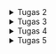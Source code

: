 
<details>
<summary>Tugas 2</summary>

# Cara Implementasi
## Setup Library yang dibutuhkan
Pertama-tama, membuat file `requirements.txt` yang berisi
```
django
gunicorn
whitenoise
psycopg2-binary
requests
urllib3
```

Kita ingin mendownload hal-hal dalam requirements.txt tersebut dalam virtual environment.
Installasi saya lakukan dalam windows powershell dengan cara:

```sh
python -m venv env # Buat virtual env
./venv/Scripts/activate # pada windows atau
pip install -r requirements.txt
```

## 1. Membuat sebuah proyek Django baru

Saya membuat project baru dengan nama `INVENTORY` dengan cara `django-admin createproject INVENTORY`, akan membuat direktori baru dengan nama `INVENTORY`. Direktori akan berisi `manage.py` dan folder `INVENTORY` yang berisi terkait setting dan routing dari proyek. `manage.py` adalah script python yang akan kita gunakan untuk memantain dan mengatur proyek kita. `python manage.py runserver` adalah command untuk menjalankan proyek kita.

## 2. Membuat aplikasi dengan nama main

Kemudian saya membuat app baru bernama main dengan cara `python manage.py createapp main`. Applikasi dalam bentuk folder baru dengan nama `main`. Setelah membuat aplikasi, saya mendaftarkannya pada `settings.py` yang terletak di folder `INVENTORY`. Tambahkan `main` pada `INSTALLED_APPS` sehingaa berbentuk seperti
```python
INSTALLED_APPS = [
    'django.contrib.admin',
    'django.contrib.auth',
    'django.contrib.contenttypes',
    'django.contrib.sessions',
    'django.contrib.messages',
    'django.contrib.staticfiles',
    'main'
]
```
## 3. Melakukan routing proyek agar dapat menjalankan aplikasi
Konfigurasi link `main` pada proyek dengan cara menambahkan `path('main/', include('main.urls'))` pada `urls.py` yang terletak di direktori `INVENTORY`. `urls.py` pada `INVENTORY` nantinya akan terlihat seperti ini:
```python
from django.contrib import admin
from django.urls import path, include

urlpatterns = [
    path('admin/', admin.site.urls),
    path('main/', include('main.urls'))
]

```
Kemudian buat `urls.py` pada folder `main` dengan kode seperti ini:
```python
from django.urls import path
from . import views

urlpatterns = [
	path('',show_main,name = 'show_main'),
]
```
Dengan begini ketika kita menuju `http://localhost:8000/main` pada browser, kita akan dihadapkan dengan apa yang direturn fungsi `show_main` pada `views.py` 

## 4.Membuat fungsi render pada views.py dan membuat main.html dalam folder templates

buat direktori `templates` pada `main` dan buat file html yang akan dirender dengan nama `main.html`. 
`main.html` yang saya buat sebagai berikut

```python
<h1>{{name_app}}</h1>
<h5>Name: </h5>
<p>{{name}}</p>
<h5>Class: </h5>
<p>{{class}}</p>
```
pada `views.py` kita dapat membuat fungsi untuk mengembalikan `main.html` dengan cara

```python
from django.shortcuts import render

def show_main(request):
    context={
        'name_app' : 'inventory',
        'name' : 'Edbert',
        'class' : 'PBP D'
    }
    return render(request,"main.html",context)
```

variabel `name_app`, `name`, `class` pada main.html didapat dari context saat fungsi `show_main` memanggil main.html 

## 5. Membuat model sebagai Database
Model adalah penghubung python dengan database kita. membuat model dalam file `models.py` pada aplikasi `main` dengan nama `Item`
```python
from django.db import models

class Item(models.Model):
    name = models.CharField(max_length = 255)
    amount = models.IntegerField()
    description = models.TextField()
```

## 6. Melakukan deployment ke Adaptable

## Bagan Aplikasi berbasis django
<img src=bagan.jpg width = 500 height=300/>

## Mengapa virtual environment

Virtual environment digunakan dalam pengembangan software untuk mengisolasi dan mengelola dependensi proyek secara efisien. Hal ini membantu dalam mencegah konflik dependensi, memastikan kompatibilitas dengan versi Python yang benar. Saat mengembangkan aplikasi web berbasis Django atau proyek software lainnya, sangat disarankan untuk selalu menggunakan virtual environment agar dapat menjalankan proyek dengan lebih lancar dan menghindari masalah yang mungkin timbul akibat konflik dependensi dan versi.

kita masih dapat membuat aplikasi web berbasis Django tanpa menggunakan virtual environment, tetapi ini tidak disarankan dan dapat mengakibatkan sejumlah masalah. Tanpa virtual environment, proyek Django menggunakan lingkungan Python dan dependensi sistem secara global. Ini dapat menyebabkan konflik dependensi, karena proyek mungkin memerlukan versi paket yang berbeda dengan proyek lain.

# Apa itu MVC, MVT, MVVM
1. **MVC** (Model View Controller) adalah pattern desain framework yang memisahkan applikasi menjadi 3 komponen, yaitu model, view, dan controller. MVC adalah komponen yang sering digunakan industri untuk membuat applikasi yang scalable dan extensible.
<img src=https://miro.medium.com/v2/resize:fit:1400/1*hTlpGXMh9EFefBIT9NrTDQ.png width=500 height=250/>

2. **MVT** (Model View Template) adalah pattern desain yang mirip dengan MVC. Perbedaannya adalah controller diimplementasikan oleh framework sendiri sehingga kita hanya perlu membuat template. Memungkinkan untuk pengembangan yang lebih scalable, cepat, namun terdapat ketergantungan terhadap framework yang digunakan.
<img src=https://miro.medium.com/v2/resize:fit:1400/0*8ZFh-CsrMi7bQG0O.jpg width=500 height=250/>

3. **MVVM** (Model View ViewModel) adalah pattern desain yang fokus pada membedakan user interface (UI) dengan logic dari applikasi kita. Controller pada MVVM berada pada ViewModel. Memungkinkan untuk pemisahan kerja yang lebih baik antara UI dan logic sesuai dengan kelebihan pengembang. ViewModel dapat terlihat sangat kompleks dan susah didebug jika sudah terdapat banyak logic dan binding. 
<img src=https://media.geeksforgeeks.org/wp-content/uploads/20201002215007/MVVMSchema.png width=500 height=250/>

</details>

<details>
<summary>Tugas 3</summary>

# Perbedaan antara POST dan GET pada Django?

POST: Menggunakan metode HTTP POST. Data form dikirim dalam badan permintaan HTTP, yang biasanya tidak terlihat oleh pengguna.POST Lebih aman daripada GET karena data dikirimkan secara tersembunyi dalam badan permintaan HTTP. Ini cocok untuk mengirim data yang sensitif, seperti kata sandi atau informasi pribadi.

GET: Menggunakan metode HTTP GET. Data form disertakan dalam URL sebagai parameter query string, yang terlihat oleh pengguna. GET juga Kurang aman karena data form terlihat dalam URL, sehingga dapat dengan mudah diakses oleh siapa saja yang melihat URL. 

# Apa perbedaan utama antara XML, JSON, dan HTML dalam konteks pengiriman data?

1.XML (eXtensible Markup Language): XML adalah bahasa markup yang digunakan untuk menggambarkan data dalam bentuk dokumen berhierarki. Sistem XML mirip seperti tree yang memiliki 1 root.

2.JSON (JavaScript Object Notation): data nya disimpan dalam bentuk key-value seperti dictionary dalam python. JSON seringkali digunakan dalam pengiriman data antar web API.

3.HTML (Hypertext Markup Language): HTML adalah bahasa markup khusus yang digunakan untuk membuat halaman web dengan tujuan utamanya adalah mengatur tampilan dan konten halaman web dan tidak efisien untuk menstrafer data secara murni.

# Mengapa JSON sering digunakan dalam pertukaran data antara aplikasi web modern?

JSON sering digunakan dalam pertukaran data antara aplikasi web modern karena kesederhanaan, keringanan, dan kompatibilitasnya. JSON yang berbentuk key-value sperti dictionary tersebut juga cukup human readable. 

# Cara Implementasi

## Membuat Form (`forms.py`)

`APP/forms.py` akan mengimplementasikan library `django.forms` yang akan mempermudah pembuatan form kita karena seluruh html sudah dihandle oleh library form tersebut. Contoh isi `APP/forms.py` adalah.
```python
from django.forms import ModelForm
from main.models import Item

class ItemForm(ModelForm):
    class Meta:
        model = Item
        fields = ["name","amount","description"]
```
dimana `name`, `amount`, dan `description` adalah field yang ada pada model `Item` yang sudah didefinisikan.

## Merender form yang dibuat

Untuk merender form yang sudah kita buat, kita dapat menggunakan kemudahan library django. Pada `create_item.html`, kita tinggal menulis code sebagai berikut

```html
<form method="POST">
    {% csrf_token %}
    <table>
        {{ form.as_table }}
        <tr>
            <td></td>
            <td>
                <input type="submit" value="Add Product"/>
            </td>
        </tr>
    </table>
</form>
```
`csrf_token` token wajib didefinisikan setiap definisi form, hal ini terkait dengan keamanan. `form.as_table` akan merender form secara keseluruhan kecuali button submit yang perlu kita tulis sendiri.

## Menambahkan masing-masing function pada views.py untuk serializer json dan xml

```python
def show_xml(request):
    data = Item.objects.all()
    return HttpResponse(serializers.serialize("xml",data),content_type="application/xml")

def show_json(request):
    data = Item.objects.all()
    return HttpResponse(serializers.serialize("json",data),content_type = "application/json")

def show_xml_by_id(request,id):
    data = Item.objects.filter(pk = id)
    return HttpResponse(serializers.serialize("xml",data),content_type = "application/xml")

def show_json_by_id(request,id):
    data = Item.objects.filter(pk = id)
    return HttpResponse(serializers.serialize("json",data),content_type = "application/json")
```

## Menambahkan routing pada dalam urls.py

```python
from django.urls import path
from main.views import show_main,create_item,show_xml,show_json,show_xml_by_id,show_json_by_id
app_name = 'main'

urlpatterns=[
    path('',show_main,name = 'show_main'),
    path('create-item',create_item,name = 'create_item'),
    path('xml/',show_xml,name = 'show_xml'),
    path('json/',show_json,name='show_json'),
    path('xml/<int:id>/',show_xml_by_id,name="show_xml_by_id"),
    path('json/<int:id>/',show_json_by_id,name = "show_json_by_id"),
]
```
`<int:id>` merupakan contoh dynamic routing yang mana nilai `id` berupa sebuah angka

## SS hasil Postman

1.HTML
<img src = "html.png"/>

2.JSON
<img src = "json.png"/>

3.XML
<img src = "xml.png"/>

4.JSON (by id)
<img src = "json1.png"/>

5.XML (by id)
<img src = "xml1.png"/>

</details>

<details>

<summary>Tugas 4</summary>

# Cara Implementasi

## 1.Membuat html register page

Membuat register html dengan pesan jika registrasi user berhasil.

contoh code nya :

```python
{% extends 'base.html' %}

{% block meta %}
    <title>Register</title>
{% endblock meta %}

{% block content %}  

<div class = "login">
    
    <h1>Register</h1>  

        <form method="POST" >  
            {% csrf_token %}  
            <table>  
                {{ form.as_table }}  
                <tr>  
                    <td></td>
                    <td><input type="submit" name="submit" value="Daftar"/></td>  
                </tr>  
            </table>  
        </form>

    {% if messages %}  
        <ul>   
            {% for message in messages %}  
                <li>{{ message }}</li>  
                {% endfor %}  
        </ul>   
    {% endif %}

</div>  

{% endblock content %}
```
form adalah form django yang di passing dari fungsi `register` yang kita buat dalam views.py seperti ini:

```python
def register(request):
    form = UserCreationForm()
    if request.method == 'POST':
        form = UserCreationForm(request.POST)
        if form.is_valid():
            form.save()
            messages.success(request,'Your account has been successfully created!')
            return redirect('main:login')
    context = {'form':form}
    return render(request,'register.html',context)
    
```
`UserCreationForm` untuk membuat form pembuatan user. Jika form tersebut valid maka data dalam form tersebut akan di save dan terdapat pesan sukses

## 2. Membuat Page Login
Membuat page login.html dengan contoh code seperti ini:

```python
{% extends 'base.html' %}

{% block meta %}
    <title>Login</title>
{% endblock meta %}

{% block content %}

<div class = "login">

    <h1>Login</h1>

    <form method="POST" action="">
        {% csrf_token %}
        <table>
            <tr>
                <td>Username: </td>
                <td><input type="text" name="username" placeholder="Username" class="form-control"></td>
            </tr>
                    
            <tr>
                <td>Password: </td>
                <td><input type="password" name="password" placeholder="Password" class="form-control"></td>
            </tr>

            <tr>
                <td></td>
                <td><input class="btn login_btn" type="submit" value="Login"></td>
            </tr>
        </table>
    </form>

    {% if messages %}
        <ul>
            {% for message in messages %}
                <li>{{ message }}</li>
            {% endfor %}
        </ul>
    {% endif %}     
        
    Don't have an account yet? <a href="{% url 'main:register' %}">Register Now</a>

</div>

{% endblock content %}
```
Pada page tersebut, kita diminta untuk mengisi username dan passwordnya.

Kemudian saya buat function login_user dalam views.py seperti ini:

```python
def login_user(request):
    if request.method == 'POST':
        username = request.POST.get('username')
        password = request.POST.get('password')
        user = authenticate(request,username = username,password = password)
        if(user is not None):
            login(request,user)
            response = HttpResponseRedirect(reverse("main:show_main"))
            response.set_cookie('last_login',str(datetime.datetime.now()))
            return response
        else:
            messages.info(request,'Sorry,incorrect username or password. Please try again.')
    context = {}
    return render(request,'login.html',context)

```
Pada function tersebut, username dan password yang diinput dicek dengan menggunakan django `authenticate` untuk memverifikasi user yang sudah disave sebelumnya. kemudian terdapat login yaitu method bawaan django untuk memberi tau user yang sedang login. Kemudian disitu juga terdapat ` response.set_cookie('last_login',str(datetime.datetime.now()))` untuk memberi tau bahwa user tersebut login pada saat tersebut. 

Untuk membatasi agar sebuah page harus ada login user untuk dapat diakses, maka kita bisa menambahkan `@login_required(login_url = '/login')` diatas function page tersebut dalam views.py

## 3. Implementasi Logout User

Mengimplementasikan fungsi logout user dalam views.py seperti ini:
```python
def logout_user(request):
    logout(request)
    response = HttpResponseRedirect(reverse('main:login'))
    response.delete_cookie('last_login')
    return response
```

disitu juga ada `response.delete_cookie('last_login')` agar informasi last login user tersebut dihapus

## 4. Membuat 2 akun pengguna dan membuat 3 dummy data pada masing-masing akun pengguna

register 2 akun yang berbeda, untuk setiap akun, login kemudian tambahkan 3 dummy data

## 5. Menghubungkan model item dengan user

Menghubungkan user dengan model pada django menggunakan interface `user` dan menambahkannya sebagai ForeignKey.

```python
from django.db import models
from django.contrib.auth.models import User

class Item(models.Model):
    name = models.CharField(max_length = 255)
    date_added= models.DateField(auto_now_add=True)
    amount = models.IntegerField()
    description = models.TextField()
    user = models.ForeignKey(User,on_delete = models.CASCADE)
```

Pada saat kita ingin membuat object item pada suatu akun, maka kita perlu untuk mengassign user tersebut, sehingga fungsi `create_item` pada views.py akan seperti ini:

```python
def create_item(request):
    form = ItemForm(request.POST or None)
    if form.is_valid() and request.method == "POST":
        item = form.save(commit = False)
        item.user = request.user
        item.save()
        return HttpResponseRedirect(reverse('main:show_main'))
    
    context = {'form':form}
    return render(request,"create_item.html",context)
```
disitu terdapat `item.user = request.user` untuk mengassign terlebih dahulu user tersebut sebelum menyimpan data.

## 6. Menampilkan detail informasi pengguna, username yang sedang log in dan menerapkan cookies seperti last login pada halaman utama aplikasi

fungsi show_main yang menampilkan halaman utama aplikasi seperti ini:

```python
@login_required(login_url = '/login')
def show_main(request):
    items = Item.objects.filter(user = request.user)
    cnt = len(items)
    context={
        'name_app' : 'inventory',
        'name' : request.user.username,
        'class' : 'PBP D',
        'items' : items,
        'cnt': cnt,
        'last_login':request.COOKIES['last_login'],
    }
    return render(request,"main.html",context)
```

dalam context tersebut, `name` yang didapat dari `request.user.username` dan `last_login` didapat dari `request.COOKIES['last_login']`

## 7. Mengimplementasikan increase amount, decrease amount, dan delete item

membuat delte button pada main.html
`<a href="{% url 'main:delete_item' item.id %}" class="text-red-500 hover:text-red-700">Delete</a>`

ketika delete dipencet maka akan di kirim ke url `/delete_item` beserta item_id nya.

url `main:delete_item` seperti ini `path('delete_item/<int:item_id>/', delete_item,name = "delete_item"),` , ia memanggil function delete_item pada views.py

```python
def delete_item(request,item_id):
    item = Item.objects.get(pk = item_id)
    item.delete()
    return HttpResponseRedirect(reverse('main:show_main'))

```
item dengan id tersebut didelete kemudian path dikembalikan ke homepage

membuat increase button pada main.html
`<a href="{% url 'main:increase_item' item.id %}" class="text-red-500 hover:text-red-700">Increase</a>`

ketika increase dipencet maka akan di kirim ke url `/increase_item` beserta item_id nya.

url `main:increase_item` seperti ini `path('increase_item/<int:item_id>/',increase_item,name = "increase_item"),` , ia memanggil function increase_item pada views.py

```python
def increase_item(request,item_id):
    item = Item.objects.get(pk = item_id)
    item.amount += 1 
    item.save()
    return HttpResponseRedirect(reverse('main:show_main'))

```
item dengan id tersebut amount nya ditambah dengan 1 kemudian path dikembalikan ke homepage 

membuat decrease button pada main.html
`path('decrease_item/<int:item_id>/', decrease_item,name = "decrease_item"),`

ketika decrease dipencet maka akan di kirim ke url `/decrease_item` beserta item_id nya.

url `main:decrease_item` seperti ini `path('decrease_item/<int:item_id>/', decrease_item,name = "decrease_item"),` , ia memanggil function decrease_item pada views.py

```python
def decrease_item(request,item_id):
    item = Item.objects.get(pk = item_id)
    if(item.amount > 0):
        item.amount -= 1
    item.save()
    return HttpResponseRedirect(reverse('main:show_main'))


```
item dengan id tersebut amount nya dikurang dengan 1 jika amountnya > 0, kemudian path dikembalikan ke homepage 

## 8. Django UserCreationForm

Form bawaan dari django untuk memudahkan pembuatan user.
Kelebihannya adalah cepat dan mudah dipakai
Kekurangannya adalah form bawaan tersebut susah di kustomisasi

## 9. Perbedaan antara autentikasi dan otorisasi dalam Django dan mengapa keduanya penting

Autentikasi adalah proses verifikasi login user, sedangkan otorisasi adalah proses verifikasi akses user.

Keduanya mengatur hal yang berbeda dan penting dalam menjaga web security

## 10. Cookies dalam konteks aplikasi web, dan bagaimana Django menggunakan cookies untuk mengelola data sesi pengguna

Cookies adalah tempat penyimpanan bersifat sementara yang diberikan dari server web kepada browser. Browser kemudian menyimpan cookie dan kemudian selalu menyisipkan cookie pada request browser selanjutnya pada website tersebut. Pada browser, cookie tersebut memiliki variable nama dan value (data yang disimpan), domain website dan sebagainya.

## Apakah penggunakan cookies aman secara default dalam pengembangan web, atau apakah ada risiko potensial yang harus diwaspadai 

Cookies disimpan pada client sehingga keamanan bergantung sepenuhnya pada aktivitas client. Cookie secara transparan dapat dilihat oleh client sehingga data sensitif seharusnya tidak ditunjukkan. Karena sifatnya yang transparan, cookie dapat dicopy dan ditiru.


</details>

<details>

<summary> Tugas 5 </summary>

# Cara Implementasi

Pertama-tama, menambahkan tailwind `play CDN script` ke tag  `<head>` pada file base.html

```python
    <script src="https://cdn.tailwindcss.com"></script>
```

## 1.Kustomisasi page main

Pada halaman daftar inventori, saya membuat container yang memiliki background abu-abu muda yang berisi tabel daftar inventori. Saya menambahkan margin dan padding untuk tata letaknya. 
```python
<div class="container mx-auto mt-8 p-8 bg-gray-100 rounded-lg shadow-lg">


```
Didalam container tersebut, saya menggunakan tabel dengan beberapa kustomisasi seperti memberikan `border-b` pada setiap row. 

Pada setiap row, terdapat button delete, increase amount, dan decrease amount yang telah diberi warna dan warnanya menjadi lebih gelap saat dihover. 
```python
<a href="{% url 'main:delete_item' item.id %}" class="text-red-500 hover:text-red-700">Delete</a>

<a href="{% url 'main:increase_item' item.id %}" class="text-green-500 hover:text-green-700">Increase</a>

<a href="{% url 'main:decrease_item' item.id %}" class="text-orange-500 hover:text-orange-700">Decrease</a>
```
Di bagian paling bawah, terdapat informasi sesi terakhir login dan button Add new item juga logout. Saya style dengan `justify-between` agar komponen menyebar di tepi kiri dan kanan. Button Add new item dan logout juga diberi warna dan space antar button.

```python
<div class="flex justify-between items-center">
    <h5 class="text-lg font-semibold">Sesi terakhir login: {{ last_login }}</h5>
    
    <div class="flex space-x-4">
        <a href="{% url 'main:create_item' %}" class="bg-blue-500 hover:bg-blue-700 text-white py-2 px-4 rounded focus:outline-none focus:shadow-outline">Add New Item</a>
        <a href="{% url 'main:logout' %}" class="bg-red-500 hover:bg-red-700 text-white py-2 px-4 rounded focus:outline-none focus:shadow-outline">Logout</a>
    </div>
</div>
```

## 2.Kustomisasi page login

Pada halaman login, saya style container dengan `flex justify-center items-center` agar container berada pada tengah screen.

```python
<div class = "flex justify-center items-center h-screen bg-gray-100">
```

Pada button login, saya menambahkan background biru, padding, dan berbentuk `rounded-full`. 
```python
<button class="bg-blue-500 rounded-full px-4 py-2 text-xl text-white mt-2">Login</button>
```
Jika terdapat message seperti login tidak berhasil, saya menambahkan warna merah pada teks tersebut.

```python
{% if messages %}
    <ul class = "text-base mt-4 text-red-500">
        {% for message in messages %}
            <li>{{ message }}</li>
        {% endfor %}
    </ul>
{% endif %}     
```
## 3.Kustomisasi page register

Pada halaman register, saya style mirip dengan login dengan `flex justify-center items-center` agar container berada pada tengah screen.

```python
<div class = "flex justify-center items-center h-screen bg-gray-100">
```

memisah-misah komponen pertanyaan pada form agar memiliki margin bottom seperti ini,

```python
<div class="mb-4">
    {{ form.username.label_tag }}
    {{ form.username }}
</div>
```

Pada button register, saya pun mengkustomisasi dengan menambah background biru, menjadi biru gelap ketika dihover, dan berbentuk `rounded-full`.

```python
<button type="submit" class="py-2 px-4 bg-blue-500 hover:bg-blue-700 text-white rounded-full focus:outline-none focus:shadow-outline">Register</button>
```

## 4. Kustomisasi Page Create New Item

Pertama-tama, input field pada item form dipisah-pisah terlebih dahulu dalam bentuk widgets agar dapat dikustomisasi dan dapat ditampilkan secara terpisah.

```python
widgets = {
    "name": TextInput(attrs={
        'class': 'min-w-[370px] border-2 focus:bg-gray-100 px-[12px] py-[6px]',
        'placeholder': 'Enter Name',
    }),
    "amount": NumberInput(attrs={
        'class': 'min-w-[370px] border-2 focus:bg-gray-100 px-[12px] py-[6px]',
        'min': 1,
        'placeholder': 'Enter Amount',
    }),
    "description": Textarea(attrs={
        'class': 'min-w-[370px] max-h-[150px] border-2 focus:bg-gray-100 px-[12px] py-[6px]',
        'placeholder': 'Enter Description',
    })
}
```
Pada halaman Add new item, saya style mirip dengan login dengan `flex justify-center items-center` agar container berada pada tengah screen.

```python
<div class = "flex justify-center items-center h-screen bg-gray-100">
```

memisah-misah komponen pertanyaan pada form agar memiliki margin bottom seperti ini,

```python
 <tr>
    <td>
        <h1 class="font-medium">Name</h1>
    </td>
</tr>

<tr class="mb-5">
    <td>
        {{form.name}}
    </td>
</tr>
```

input type submit pun saya kostumisasi dengan code seperti ini:

```python
<tr class="flex justify-center">
    <td class="flex justify-center w-1/2 bg-blue-500 text-white py-1 items-center rounded-lg">
        <input type="submit" value="Add Item"/>
    </td>
</tr>
```

# Pertanyaan

## Jelaskan manfaat dari setiap element selector dan kapan waktu yang tepat untuk menggunakannya.

Di CSS, "selector" dapat digunakan untuk memilih dan mengganti gaya elemen HTML. Selector dapat digunakan untuk memberikan styling pada suatu tag html.

1. Element Selector:
Selector ini digunakan untuk memilih semua elemen HTML dengan nama elemen tertentu.
```python
p {
  color: red;
}
```
Dalam contoh di atas, semua elemen `<p>` (paragraf) dalam halaman HTML akan memiliki warna teks merah.

2. ID Selector:
Selector ini digunakan untuk memilih elemen dengan atribut "id" tertentu.
```python
#header {
  background-color: red;
}
```
elemen dengan atribut id = "header" akan memiliki background berwarna merah.

3. Class Selector:
Selector ini digunakan untuk memilih elemen dengan atribut "class" tertentu.
```python
.btn-primary {
  background-color: red;
}
```
elemen dengan atribut class="btn-primary" akan memiliki background berwarna merah.

## Jelaskan HTML5 Tag yang kamu ketahui.
HTML5 adalah versi terbaru dari HTML.

terdapat tag-tag dasar yang mungkin sudah cukup umum seperti `<head>, <body>, <p>, <a>`.

terdapat juga beberapa tag lain seperti :

1.`<nav>` untuk mendifinisikan bagian navigasi dari halaman web.

2.`<header>` mengandung elemen-elemen yang berada di bagian atas halaman web atau bagian atas bagian lain dari halaman web. Biasanya, ini termasuk judul, logo, dan menu navigasi.

3.`<footer>` Elemen ini berada di bagian bawah halaman web.

4.`<article>` digunakan untuk menandai konten independen dalam halaman web. Ini bisa berupa artikel berita, posting blog, ulasan, atau konten mandiri lainnya.

5.`<section>` digunakan untuk mengelompokkan konten terkait dalam halaman web. 

## Jelaskan perbedaan antara margin dan padding.
Margin dan padding adalah 2 properti dalam css yang mengatur tata letak antar elemen. Margin mengatur tata letak antar elemen tersebut dengan sekitarnya, sedangkan padding mengatur tata letak elemen dalam tag tersebut. Contoh yang bagus adalah button yang memiliki content text didalamnya.

<img src = "https://cdn.discordapp.com/attachments/933332644916260885/1158456758856073216/margin_vs_padding.png?ex=651c506e&is=651afeee&hm=3562dd6080fafc4808e8f72c39f2dac7dc9f5e4b1057d27655401549a4c794a9&">

## Jelaskan perbedaan antara framework CSS Tailwind dan Bootstrap. Kapan sebaiknya kita menggunakan Bootstrap daripada Tailwind, dan sebaliknya?

Bootstrap menggunakan gaya dan komponen yang telah didefinisikan, sedangkan Tailwind css membangun tampilan dengan menggabungkan kelas-kelas utilitas yang telah didefinisikan sebelumnya.

Tailwind css memberikan fleksibilitas dan adaptabilitas yang tinggi, sedangkan Bootstrap sering kali menghasilkan tampilan yang lebih konsisten karena menggunakan komponen yang telah didefinisikan. 

Tailwind lebih baik digunakan saat memberikan styling yang lebih kompleks dan unik dalam jangka waktu yang lebih lama, sedangkan Bootstrap digunakan saat memberikan styling yang lebih sederhana dalam jangka waktu yang lebih cepat. 

</details>
